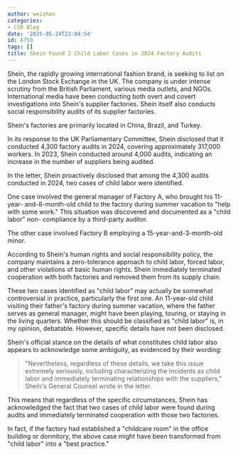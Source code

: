 ```yaml
---
author: weizhan
categories:
- CSR Blog
date: '2025-05-24T23:04:54'
id: 6759
tags: []
title: Shein Found 2 Child Labor Cases in 2024 Factory Audits
---
```


Shein, the rapidly growing international fashion brand, is seeking to list on
the London Stock Exchange in the UK. The company is under intense scrutiny
from the British Parliament, various media outlets, and NGOs. International
media have been conducting both overt and covert investigations into Shein's
supplier factories. Shein itself also conducts social responsibility audits of
its supplier factories.

Shein's factories are primarily located in China, Brazil, and Turkey.

In its response to the UK Parliamentary Committee, Shein disclosed that it
conducted 4,300 factory audits in 2024, covering approximately 317,000
workers. In 2023, Shein conducted around 4,000 audits, indicating an increase
in the number of suppliers being audited.

In the letter, Shein proactively disclosed that among the 4,300 audits
conducted in 2024, two cases of child labor were identified.

One case involved the general manager of Factory A, who brought his 11-year-
and-8-month-old child to the factory during summer vacation to "help with some
work." This situation was discovered and documented as a "child labor" non-
compliance by a third-party auditor.

The other case involved Factory B employing a 15-year-and-3-month-old minor.

According to Shein's human rights and social responsibility policy, the
company maintains a zero-tolerance approach to child labor, forced labor, and
other violations of basic human rights. Shein immediately terminated
cooperation with both factories and removed them from its supply chain.

These two cases identified as "child labor" may actually be somewhat
controversial in practice, particularly the first one. An 11-year-old child
visiting their father's factory during summer vacation, where the father
serves as general manager, might have been playing, touring, or staying in the
living quarters. Whether this should be classified as "child labor" is, in my
opinion, debatable. However, specific details have not been disclosed.

Shein's official stance on the details of what constitutes child labor also
appears to acknowledge some ambiguity, as evidenced by their wording:

> "Nevertheless, regardless of these details, we take this issue extremely
> seriously, including characterizing the incidents as child labor and
> immediately terminating relationships with the suppliers," Shein's General
> Counsel wrote in the letter.

This means that regardless of the specific circumstances, Shein has
acknowledged the fact that two cases of child labor were found during audits
and immediately terminated cooperation with those two factories.

In fact, if the factory had established a "childcare room" in the office
building or dormitory, the above case might have been transformed from "child
labor" into a "best practice."


